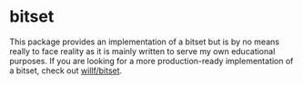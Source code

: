 # bitset

This package provides an implementation of a bitset but is by no means really to face reality as it is mainly written to serve my own educational purposes. If you are looking for a more production-ready implementation of a bitset, check out [willf/bitset](https://github.com/willf/bitset).
